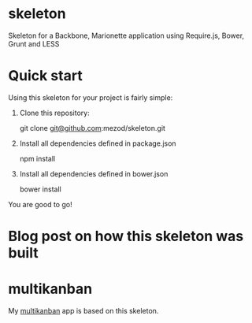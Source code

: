 skeleton
========

Skeleton for a Backbone, Marionette application using Require.js, Bower, Grunt and LESS

# Quick start

Using this skeleton for your project is fairly simple:

1. Clone this repository:

   git clone git@github.com:mezod/skeleton.git

2. Install all dependencies defined in package.json
 
   npm install

3. Install all dependencies defined in bower.json

   bower install

You are good to go!

# Blog post on how this skeleton was built

# multikanban

My [multikanban](https://github.com/mezod/multikanban) app is based on this skeleton.


